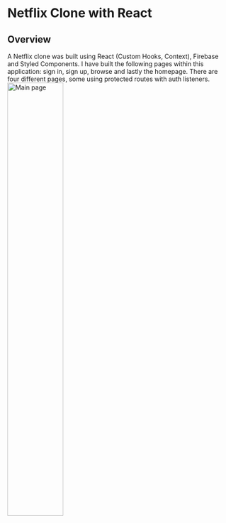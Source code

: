# Netflix Clone with React

## Overview
A Netflix clone was built using React (Custom Hooks, Context), Firebase and Styled Components. I have built the following pages within this application: sign in, sign up, browse and lastly the homepage. There are four different pages, some using protected routes with auth listeners.
<br />
<img alt="Main page" style="width: 50%" src="https://files.fm/thumb_show.php?i=6bj7hpgv7"/>


